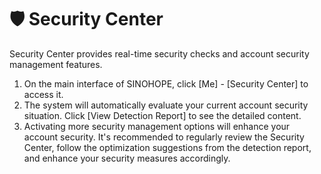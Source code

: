 # 🛡 Security Center

Security Center provides real-time security checks and account security management features.

1. On the main interface of SINOHOPE, click \[Me] - \[Security Center] to access it.
2. The system will automatically evaluate your current account security situation. Click \[View Detection Report] to see the detailed content.
3. Activating more security management options will enhance your account security. It's recommended to regularly review the Security Center, follow the optimization suggestions from the detection report, and enhance your security measures accordingly.

<figure><img src="../.gitbook/assets/1691069984254.jpg" alt=""><figcaption></figcaption></figure>


